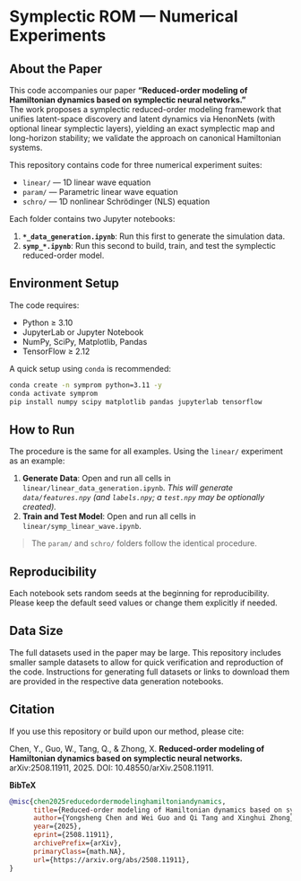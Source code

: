 
# Symplectic ROM — Numerical Experiments

## About the Paper

This code accompanies our paper **“Reduced-order modeling of Hamiltonian dynamics based on symplectic neural networks.”**  
The work proposes a symplectic reduced-order modeling framework that unifies latent-space discovery and latent dynamics via HenonNets (with optional linear symplectic layers), yielding an exact symplectic map and long-horizon stability; we validate the approach on canonical Hamiltonian systems.


This repository contains code for three numerical experiment suites:
- `linear/` — 1D linear wave equation
- `param/` — Parametric linear wave equation
- `schro/` — 1D nonlinear Schrödinger (NLS) equation

Each folder contains two Jupyter notebooks:
1. **`*_data_generation.ipynb`**: Run this first to generate the simulation data.
2. **`symp_*.ipynb`**: Run this second to build, train, and test the symplectic reduced-order model.



## Environment Setup

The code requires:

- Python ≥ 3.10
- JupyterLab or Jupyter Notebook
- NumPy, SciPy, Matplotlib, Pandas
- TensorFlow ≥ 2.12

A quick setup using `conda` is recommended:
```bash
conda create -n symprom python=3.11 -y
conda activate symprom
pip install numpy scipy matplotlib pandas jupyterlab tensorflow
```

## How to Run

The procedure is the same for all examples. Using the `linear/` experiment as an example:

1.  **Generate Data**: Open and run all cells in `linear/linear_data_generation.ipynb`.
    *This will generate `data/features.npy` (and `labels.npy`; a `test.npy` may be optionally created).*
2.  **Train and Test Model**: Open and run all cells in `linear/symp_linear_wave.ipynb`.

> The `param/` and `schro/` folders follow the identical procedure.

## Reproducibility

Each notebook sets random seeds at the beginning for reproducibility. Please keep the default seed values or change them explicitly if needed.

## Data Size

The full datasets used in the paper may be large. This repository includes smaller sample datasets to allow for quick verification and reproduction of the code. Instructions for generating full datasets or links to download them are provided in the respective data generation notebooks.

## Citation

If you use this repository or build upon our method, please cite:

Chen, Y., Guo, W., Tang, Q., & Zhong, X. **Reduced-order modeling of Hamiltonian dynamics based on symplectic neural networks.** arXiv:2508.11911, 2025. DOI: 10.48550/arXiv.2508.11911.

**BibTeX**

```bibtex
@misc{chen2025reducedordermodelinghamiltoniandynamics,
      title={Reduced-order modeling of Hamiltonian dynamics based on symplectic neural networks}, 
      author={Yongsheng Chen and Wei Guo and Qi Tang and Xinghui Zhong},
      year={2025},
      eprint={2508.11911},
      archivePrefix={arXiv},
      primaryClass={math.NA},
      url={https://arxiv.org/abs/2508.11911}, 
}
```
